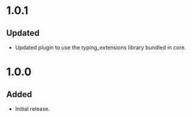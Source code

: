 # 1.0.1
## Updated
- Updated plugin to use the typing_extensions library bundled in core.

# 1.0.0
## Added
- Initial release.